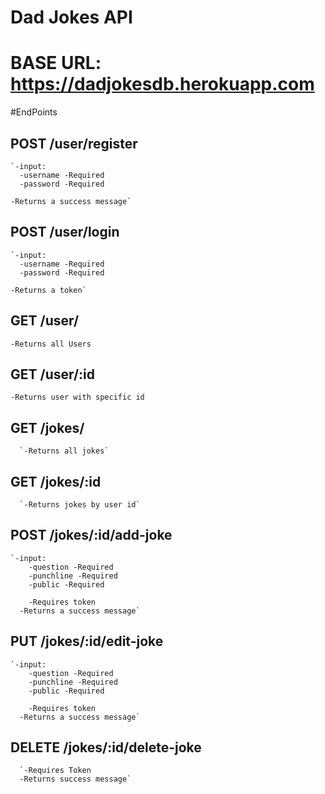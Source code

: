 Dad Jokes API
===

BASE URL: https://dadjokesdb.herokuapp.com
===

#EndPoints

POST /user/register
---

    `-input: 
      -username -Required
      -password -Required
      
    -Returns a success message`
  
POST /user/login
---
  
    `-input: 
      -username -Required
      -password -Required
      
    -Returns a token`
    
GET /user/
---

  `-Returns all Users`
 
GET /user/:id
---

  `-Returns user with specific id `
  
GET /jokes/
  ---
      `-Returns all jokes`
      
GET /jokes/:id
---

      `-Returns jokes by user id`
  
POST /jokes/:id/add-joke
  ---
  
    `-input: 
        -question -Required
        -punchline -Required
        -public -Required
        
        -Requires token
      -Returns a success message`
      
PUT /jokes/:id/edit-joke
---

    `-input: 
        -question -Required
        -punchline -Required
        -public -Required
        
        -Requires token
      -Returns a success message`
  
DELETE /jokes/:id/delete-joke
---

      `-Requires Token
      -Returns success message`
  
  
